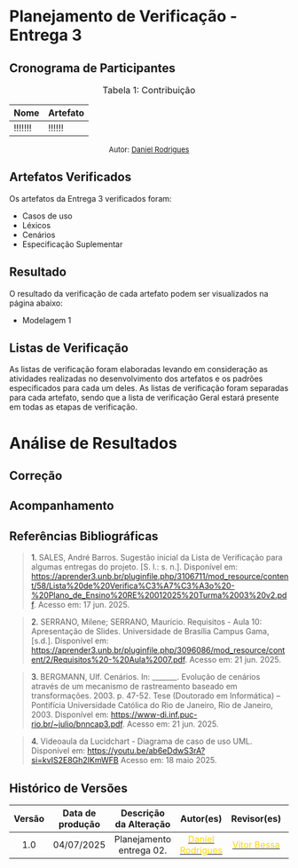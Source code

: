 # Planejamento de Verificação - Entrega 3

## Cronograma de Participantes

<font size="3"><p style="text-align: center">Tabela 1: Contribuição</p></font>

<div align="center">

<table>
  <thead>
    <tr>
      <th>Nome</th>
      <th>Artefato</th>
    </tr>
  </thead>
  <tbody>
    <tr>
      <td>!!!!!!!</td>
      <td> !!!!!! </td>
    </tr>
  </tbody>
</table>

</div>

<font size="2"><p style="text-align: center">Autor: [Daniel Rodrigues](https://github.com/zDrNz) </p></font>

## Artefatos Verificados

Os artefatos da Entrega 3 verificados foram:

- <a>Casos de uso</a>
- <a>Léxicos</a>
- <a>Cenários</a>
- <a>Especificação Suplementar</a>

## Resultado

O resultado da verificação de cada artefato podem ser visualizados na página abaixo:

- <a>Modelagem 1</a>


## Listas de Verificação

As listas de verificação foram elaboradas levando em consideração as atividades realizadas no desenvolvimento dos artefatos e os padrões especificados para cada um deles. As listas de verificação foram separadas para cada artefato, sendo que a lista de verificação Geral estará presente em todas as etapas de verificação.

# Análise de Resultados

## Correção

## Acompanhamento

## Referências Bibliográficas

> <a id="RF1">1.</a> SALES, André Barros. Sugestão inicial da Lista de Verificação para algumas entregas do projeto. [S. l.: s. n.]. Disponível em: https://aprender3.unb.br/pluginfile.php/3106711/mod_resource/content/58/Lista%20de%20Verifica%C3%A7%C3%A3o%20-%20Plano_de_Ensino%20RE%20012025%20Turma%2003%20v2.pdf. Acesso em: 17 jun. 2025.

> <a id="RF2">2.</a> SERRANO, Milene; SERRANO, Maurício. Requisitos - Aula 10: Apresentação de Slides. Universidade de Brasília Campus Gama, [s.d.]. Disponível em: https://aprender3.unb.br/pluginfile.php/3096086/mod_resource/content/2/Requisitos%20-%20Aula%2007.pdf. Acesso em: 21 jun. 2025.

> <a id="RF3">3.</a> BERGMANN, Ulf. Cenários. In: _______. Evolução de cenários através de um mecanismo de rastreamento baseado em transformações. 2003. p. 47-52. Tese (Doutorado em Informática) – Pontifícia Universidade Católica do Rio de Janeiro, Rio de Janeiro, 2003. Disponível em: https://www-di.inf.puc-rio.br/~julio/bnncap3.pdf. Acesso em: 21 jun. 2025.

> <a id="RF4">4.</a> Videoaula da Lucidchart - Diagrama de caso de uso UML. Disponível em: https://youtu.be/ab6eDdwS3rA?si=kvIS2E8Gh2IKmWFB Acesso em: 18 maio 2025.

## Histórico de Versões 

| Versão | Data de produção   | Descrição da Alteração                               | Autor(es)             | Revisor(es)      |Data de Revisão |
| :----: | :----------------: | :--------------------------------------------------: | :-------------------: | :-------------:  |  :-----------: |
| 1.0  | 04/07/2025 | Planejamento entrega 02.  | [<span style="color:gold;">Daniel Rodrigues</span>](https://github.com/zDrNz)| [<span style="color:gold;">Vitor Bessa</span>](https://github.com/Bessazs) | 04/07/2025|